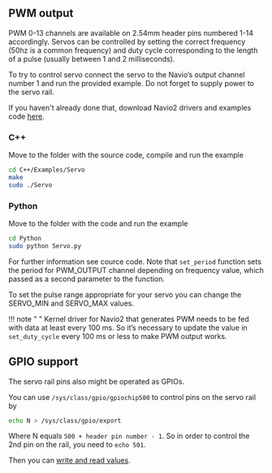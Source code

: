 ## PWM output

PWM 0-13 channels are available on 2.54mm header pins numbered 1-14 accordingly. Servos can be controlled by setting the correct frequency (50hz is a common frequency) and duty cycle corresponding to the length of a pulse (usually between 1 and 2 milliseconds).

To try to control servo connect the servo to the Navio’s output channel number 1 and run the provided example. Do not forget to supply power to the servo rail.

If you haven't already done that, download Navio2 drivers and examples code [here](../common/dev/navio-repository-cloning/).

### C++

Move to the folder with the source code, compile and run the example

```bash
cd C++/Examples/Servo
make
sudo ./Servo
```

### Python

Move to the folder with the code and run the example

```bash
cd Python
sudo python Servo.py
```

For further information see cource code. Note that ```set_period``` function sets the period for PWM_OUTPUT channel depending on frequency value, which passed as a second parameter to the function.  

To set the pulse range appropriate for your servo you can change the SERVO_MIN and SERVO_MAX values.

!!! note " "
	Kernel driver for Navio2 that generates PWM needs to be fed with data at least every 100 ms. So it’s necessary to update the value in ```set_duty_cycle``` every 100 ms or less to make PWM output works.

## GPIO support

The servo rail pins also might be operated as GPIOs.

You can use `/sys/class/gpio/gpiochip500` to control pins on the servo rail by 

```bash
echo N > /sys/class/gpio/export
```

Where N equals `500 + header pin number - 1`. So in order to control the 2nd pin on the rail, you need to `echo 501`.

Then you can [write and read values](https://elinux.org/RPi_GPIO_Code_Samples#Shell).